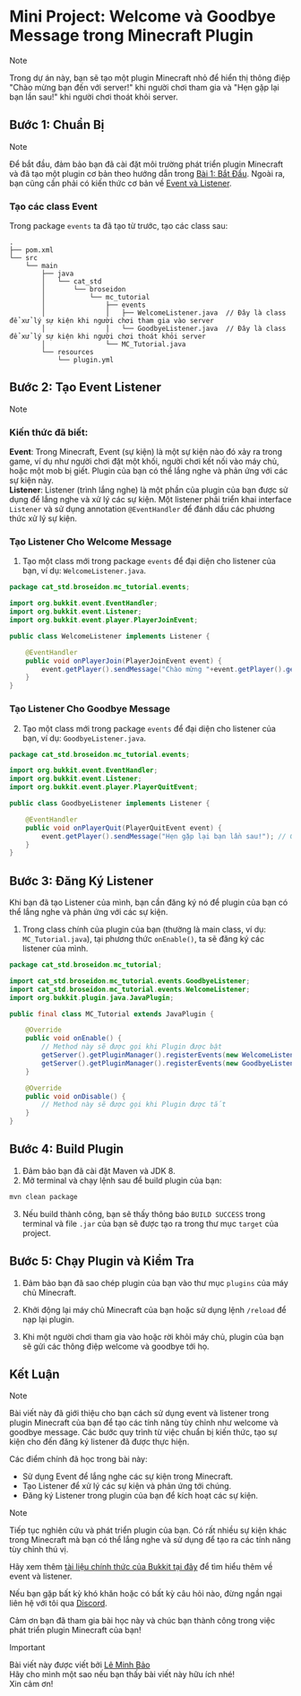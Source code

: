 # Mini Project: Welcome và Goodbye Message trong Minecraft Plugin

> [!NOTE]
> Trong dự án này, bạn sẽ tạo một plugin Minecraft nhỏ để hiển thị thông điệp "Chào mừng bạn đến với server!" khi người chơi tham gia và "Hẹn gặp lại bạn lần sau!" khi người chơi thoát khỏi server.

## Bước 1: Chuẩn Bị

> [!NOTE]  
> Để bắt đầu, đảm bảo bạn đã cài đặt môi trường phát triển plugin Minecraft và đã tạo một plugin cơ bản theo hướng dẫn trong [Bài 1: Bắt Đầu](https://github.com/leminhbao308/MC-Tutorial/tree/01-create-project).
> Ngoài ra, bạn cũng cần phải có kiến thức cơ bản về [Event và Listener](https://github.com/leminhbao308/MC-Tutorial/tree/02-event-and-listener).

### Tạo các class Event

Trong package `events` ta đã tạo từ trước, tạo các class sau:

```plaintext
.
├── pom.xml
└── src
    └── main
        ├── java
        │   └── cat_std
        │       └── broseidon
        │           └── mc_tutorial
        │               ├── events                      
        │               │   ├── WelcomeListener.java  // Đây là class để xử lý sự kiện khi người chơi tham gia vào server
        │               │   └── GoodbyeListener.java  // Đây là class để xử lý sự kiện khi người chơi thoát khỏi server
        │               └── MC_Tutorial.java
        └── resources
            └── plugin.yml
```

## Bước 2: Tạo Event Listener

> [!NOTE]
> ### Kiến thức đã biết:
> **Event**: Trong Minecraft, Event (sự kiện) là một sự kiện nào đó xảy ra trong game, ví dụ như người chơi đặt một khối, người chơi kết nối vào máy chủ, hoặc một mob bị giết. Plugin của bạn có thể lắng nghe và phản ứng với các sự kiện này.  
> **Listener**: Listener (trình lắng nghe) là một phần của plugin của bạn được sử dụng để lắng nghe và xử lý các sự kiện. Một listener phải triển khai interface `Listener` và sử dụng annotation `@EventHandler` để đánh dấu các phương thức xử lý sự kiện.

### Tạo Listener Cho Welcome Message

1. Tạo một class mới trong package `events` để đại diện cho listener của bạn, ví dụ: `WelcomeListener.java`.

```java
package cat_std.broseidon.mc_tutorial.events;

import org.bukkit.event.EventHandler;
import org.bukkit.event.Listener;
import org.bukkit.event.player.PlayerJoinEvent;

public class WelcomeListener implements Listener {

    @EventHandler
    public void onPlayerJoin(PlayerJoinEvent event) {
        event.getPlayer().sendMessage("Chào mừng "+event.getPlayer().getName()+" đến với server!"); // Gửi tin nhắn đến người chơi khi họ vào server
    }
}
```

### Tạo Listener Cho Goodbye Message

2. Tạo một class mới trong package `events` để đại diện cho listener của bạn, ví dụ: `GoodbyeListener.java`.

```java
package cat_std.broseidon.mc_tutorial.events;

import org.bukkit.event.EventHandler;
import org.bukkit.event.Listener;
import org.bukkit.event.player.PlayerQuitEvent;

public class GoodbyeListener implements Listener {

    @EventHandler
    public void onPlayerQuit(PlayerQuitEvent event) {
        event.getPlayer().sendMessage("Hẹn gặp lại bạn lần sau!"); // Gửi tin nhắn đến người chơi khi họ thoát khỏi server
    }
}
```

## Bước 3: Đăng Ký Listener

Khi bạn đã tạo Listener của mình, bạn cần đăng ký nó để plugin của bạn có thể lắng nghe và phản ứng với các sự kiện.

1. Trong class chính của plugin của bạn (thường là main class, ví dụ: `MC_Tutorial.java`), tại phương thức `onEnable()`, ta sẽ đăng ký các listener của mình.

```java
package cat_std.broseidon.mc_tutorial;

import cat_std.broseidon.mc_tutorial.events.GoodbyeListener;
import cat_std.broseidon.mc_tutorial.events.WelcomeListener;
import org.bukkit.plugin.java.JavaPlugin;

public final class MC_Tutorial extends JavaPlugin {

    @Override
    public void onEnable() {
        // Method này sẽ được gọi khi Plugin được bật
        getServer().getPluginManager().registerEvents(new WelcomeListener(), this);
        getServer().getPluginManager().registerEvents(new GoodbyeListener(), this);
    }

    @Override
    public void onDisable() {
        // Method này sẽ được gọi khi Plugin được tắt
    }
}

```

## Bước 4: Build Plugin

1. Đảm bảo bạn đã cài đặt Maven và JDK 8.
2. Mở terminal và chạy lệnh sau để build plugin của bạn:

```bash
mvn clean package
```

3. Nếu build thành công, bạn sẽ thấy thông báo `BUILD SUCCESS` trong terminal và file `.jar` của bạn sẽ được tạo ra trong thư mục `target` của project.

## Bước 5: Chạy Plugin và Kiểm Tra

1. Đảm bảo bạn đã sao chép plugin của bạn vào thư mục `plugins` của máy chủ Minecraft.

2. Khởi động lại máy chủ Minecraft của bạn hoặc sử dụng lệnh `/reload` để nạp lại plugin.

3. Khi một người chơi tham gia vào hoặc rời khỏi máy chủ, plugin của bạn sẽ gửi các thông điệp welcome và goodbye tới họ.

## Kết Luận

> [!NOTE]
> Bài viết này đã giới thiệu cho bạn cách sử dụng event và listener trong plugin Minecraft của bạn để tạo các tính năng tùy chỉnh như welcome và goodbye message. Các bước quy trình từ việc chuẩn bị kiến thức, tạo sự kiện cho đến đăng ký listener đã được thực hiện.

Các điểm chính đã học trong bài này:

- Sử dụng Event để lắng nghe các sự kiện trong Minecraft.
- Tạo Listener để xử lý các sự kiện và phản ứng tới chúng.
- Đăng ký Listener trong plugin của bạn để kích hoạt các sự kiện.

> [!NOTE]
> Tiếp tục nghiên cứu và phát triển plugin của bạn. Có rất nhiều sự kiện khác trong Minecraft mà bạn có thể lắng nghe và sử dụng để tạo ra các tính năng tùy chỉnh thú vị. 
> 
>Hãy xem thêm [tài liệu chính thức của Bukkit tại đây](https://hub.spigotmc.org/javadocs/spigot/org/bukkit/event/package-summary.html) để tìm hiểu thêm về event và listener.

Nếu bạn gặp bất kỳ khó khăn hoặc có bất kỳ câu hỏi nào, đừng ngần ngại liên hệ với tôi qua [Discord](https://discord.com/users/873024375685775361).

Cảm ơn bạn đã tham gia bài học này và chúc bạn thành công trong việc phát triển plugin Minecraft của bạn!

> [!IMPORTANT]  
> Bài viết này được viết bởi [Lê Minh Bảo]() <br>
> Hãy cho mình một sao nếu bạn thấy bài viết này hữu ích nhé! <br>
> Xin cảm ơn!
